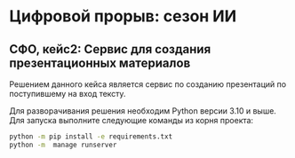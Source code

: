 # Цифровой прорыв: сезон ИИ
## СФО, кейс2: Сервис для создания презентационных материалов 
Решением данного кейса является сервис по созданию презентаций по поступившему на вход тексту. 

Для разворачивания решения необходим Python версии 3.10 и выше. Для запуска выполните следующие команды из корня проекта:
```bash
python -m pip install -e requirements.txt
python -m  manage runserver
```